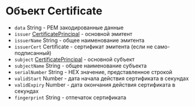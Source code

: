 # Объект Certificate

* `data` String - PEM закодированные данные
* `issuer` [CertificatePrincipal](certificate-principal.md) - основной эмитент
* `issuerName` String - общее наименование эмитента
* `issuerCert` Certificate - сертификат эмитента (если не само-подписанный)
* `subject` [CertificatePrincipal](certificate-principal.md) - основной субъект
* `subjectName` String - общее наименование субъекта
* `serialNumber` String - HEX значение, представленное строкой
* `validStart` Number - дата начала действия сертификата в секундах
* `validExpiry` Number - дата окончания действия сертификата в секундах
* `fingerprint` String - отпечаток сертификата
